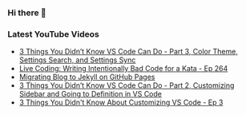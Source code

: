 ### Hi there 👋


<!--
**benrick/benrick** is a ✨ _special_ ✨ repository because its `README.md` (this file) appears on your GitHub profile.

Here are some ideas to get you started:

- 🔭 I’m currently working on ...
- 🌱 I’m currently learning ...
- 👯 I’m looking to collaborate on ...
- 🤔 I’m looking for help with ...
- 💬 Ask me about ...
- 📫 How to reach me: ...
- 😄 Pronouns: he/him
- ⚡ Fun fact: ...
-->

### Latest YouTube Videos
<!-- BLOG-POST-LIST:START -->
- [3 Things You Didn’t Know VS Code Can Do - Part 3, Color Theme, Settings Search, and Settings Sync](https://brendoneus.com/post/3-Things-You-Did-Not-Know-VSCode-Can-Do-Part3/)
- [Live Coding: Writing Intentionally Bad Code for a Kata - Ep 264](https://www.youtube.com/watch?v=v_0o_bsTVXU)
- [Migrating Blog to Jekyll on GitHub Pages](https://brendoneus.com/post/Migrating-Blog-Jekyll-GitHub-Pages/)
- [3 Things You Didn’t Know VS Code Can Do - Part 2, Customizing Sidebar and Going to Definition in VS Code](https://brendoneus.com/post/3-Things-You-Did-Not-Know-VSCode-Can-Do-Part2/)
- [3 Things You Didn&#39;t Know About Customizing VS Code - Ep 3](https://www.youtube.com/watch?v=1eiMpsEWigI)
<!-- BLOG-POST-LIST:END -->
